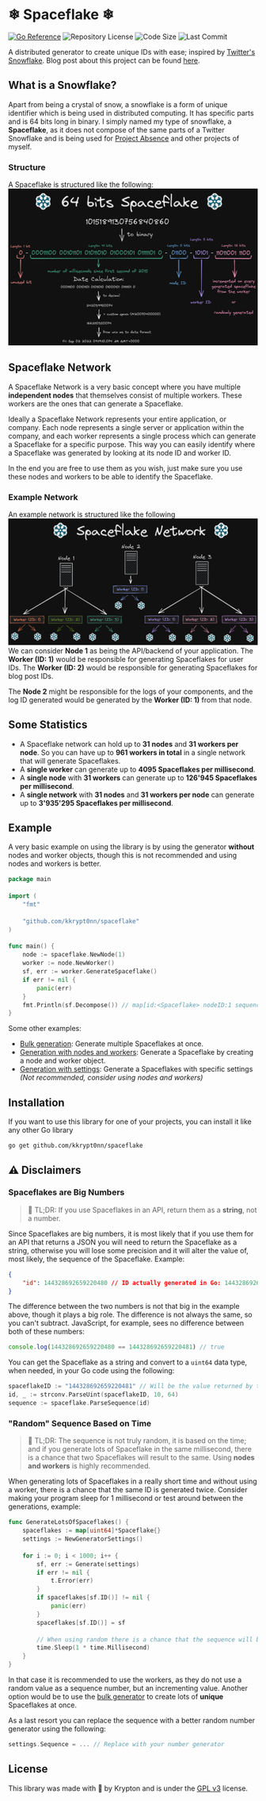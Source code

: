 # ❄ Spaceflake ❄

[![Go Reference](https://pkg.go.dev/badge/github.com/kkrypt0nn/spaceflake.svg)](https://pkg.go.dev/github.com/kkrypt0nn/spaceflake) ![Repository License](https://img.shields.io/github/license/kkrypt0nn/spaceflake?style=flat-square) ![Code Size](https://img.shields.io/github/languages/code-size/kkrypt0nn/spaceflake?style=flat-square) ![Last Commit](https://img.shields.io/github/last-commit/kkrypt0nn/spaceflake?style=flat-square)

A distributed generator to create unique IDs with ease; inspired by [Twitter's Snowflake](https://github.com/twitter-archive/snowflake/tree/snowflake-2010). Blog post about this project can be found [here](https://krypton.ninja/2022/11/08/Generating-unique-IDs-with-the-Snowflake-algorithm/).

## What is a Snowflake?
Apart from being a crystal of snow, a snowflake is a form of unique identifier which is being used in distributed computing. It has specific parts and is 64 bits long in binary. I simply named my type of snowflake, a **Spaceflake**, as it does not compose of the same parts of a Twitter Snowflake and is being used for [Project Absence](https://github.com/ProjectAbsence) and other projects of myself.

### Structure
A Spaceflake is structured like the following:
![Parts of a 64 bits Spaceflake](assets/spaceflake_structure.png)

## Spaceflake Network
A Spaceflake Network is a very basic concept where you have multiple **independent nodes** that themselves consist of multiple workers. These workers are the ones that can generate a Spaceflake.

Ideally a Spaceflake Network represents your entire application, or company. Each node represents a single server or application within the company, and each worker represents a single process which can generate a Spaceflake for a specific purpose. This way you can easily identify where a Spaceflake was generated by looking at its node ID and worker ID.

In the end you are free to use them as you wish, just make sure you use these nodes and workers to be able to identify the Spaceflake.

### Example Network
An example network is structured like the following
![A simple Spaceflake Network](assets/spaceflake_network.png)
We can consider **Node 1** as being the API/backend of your application. The **Worker (ID: 1)** would be responsible for generating Spaceflakes for user IDs. The **Worker (ID: 2)** would be responsible for generating Spaceflakes for blog post IDs.

The **Node 2** might be responsible for the logs of your components, and the log ID generated would be generated by the **Worker (ID: 1)** from that node.

## Some Statistics
* A Spaceflake network can hold up to **31 nodes** and **31 workers per node**. So you can have up to **961 workers in total** in a single network that will generate Spaceflakes.
* A **single worker** can generate up to **4095 Spaceflakes per millisecond**.
* A **single node** with **31 workers** can generate up to **126'945 Spaceflakes per millisecond**.
* A **single network** with **31 nodes** and **31 workers per node** can generate up to **3'935'295 Spaceflakes per millisecond**.

## Example
A very basic example on using the library is by using the generator **without** nodes and worker objects, though this is not recommended and using nodes and workers is better.
```go
package main

import (
	"fmt"

	"github.com/kkrypt0nn/spaceflake"
)

func main() {
	node := spaceflake.NewNode(1)
	worker := node.NewWorker()
	sf, err := worker.GenerateSpaceflake()
	if err != nil {
		panic(err)
	}
	fmt.Println(sf.Decompose()) // map[id:<Spaceflake> nodeID:1 sequence:1 time:<timestamp> workerID:1]
}
```
Some other examples:
- [Bulk generation](examples/bulk/bulk.go): Generate multiple Spaceflakes at once.
- [Generation with nodes and workers](examples/node_workers/node_workers.go): Generate a Spaceflake by creating a node and worker object.
- [Generation with settings](examples/generate/generate.go): Generate a Spaceflakes with specific settings *(Not recommended, consider using nodes and workers)*

## Installation

If you want to use this library for one of your projects, you can install it like any other Go library

```shell
go get github.com/kkrypt0nn/spaceflake
```

## ⚠️ Disclaimers
### Spaceflakes are Big Numbers
> 📜 TL;DR: If you use Spaceflakes in an API, return them as a **string**, not a number.

Since Spaceflakes are big numbers, it is most likely that if you use them for an API that returns a JSON you will need to return the Spaceflake as a string, otherwise you will lose some precision and it will alter the value of, most likely, the sequence of the Spaceflake. Example:
```json
{
	"id": 144328692659220480 // ID actually generated in Go: 144328692659220481
}
```
The difference between the two numbers is not that big in the example above, though it plays a big role. The difference is not always the same, so you can't subtract. JavaScript, for example, sees no difference between both of these numbers:
```js
console.log(144328692659220480 == 144328692659220481) // true
```

You can get the Spaceflake as a string and convert to a `uint64` data type, when needed, in your Go code using the following:
```Go
spaceflakeID := "144328692659220481" // Will be the value returned by the API
id, _ := strconv.ParseUint(spaceflakeID, 10, 64)
sequence := spaceflake.ParseSequence(id)
```
### "Random" Sequence Based on Time
> 📜 TL;DR: The sequence is not truly random, it is based on the time; and if you generate lots of Spaceflake in the same millisecond, there is a chance that two Spaceflakes will result to the same. Using **nodes and workers** is highly recommended.

When generating lots of Spaceflakes in a really short time and without using a worker, there is a chance that the same ID is generated twice. Consider making your program sleep for 1 millisecond or test around between the generations, example:
```go
func GenerateLotsOfSpaceflakes() {
	spaceflakes := map[uint64]*Spaceflake{}
	settings := NewGeneratorSettings()

	for i := 0; i < 1000; i++ {
		sf, err := Generate(settings)
		if err != nil {
			t.Error(err)
		}
		if spaceflakes[sf.ID()] != nil {
			panic(err)
		}
		spaceflakes[sf.ID()] = sf

		// When using random there is a chance that the sequence will be twice the same due to Go's speed, hence using a worker is better. We wait a millisecond to make sure it's different.
		time.Sleep(1 * time.Millisecond)
	}
}
```
In that case it is recommended to use the workers, as they do not use a random value as a sequence number, but an incrementing value. Another option would be to use the [bulk generator](examples/bulk/bulk.go) to create lots of **unique** Spaceflakes at once.

As a last resort you can replace the sequence with a better random number generator using the following:
```go
settings.Sequence = ... // Replace with your number generator
```

## License

This library was made with 💜 by Krypton and is under the [GPL v3](LICENSE.md) license.
